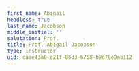 ```yaml
---
first_name: Abigail
headless: true
last_name: Jacobson
middle_initial: ''
salutation: Prof.
title: Prof. Abigail Jacobson
type: instructor
uid: caae43a8-e21f-86d3-6758-b9d70e9ab112
---
```

